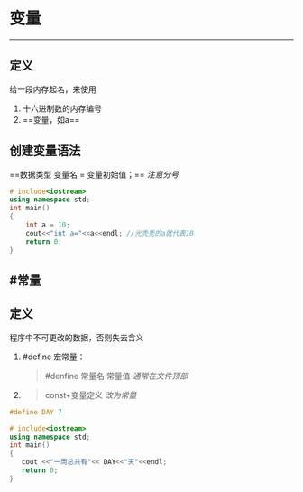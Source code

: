 # 变量
---

## 定义
给一段内存起名，来使用
1. 十六进制数的内存编号
2. ==变量，如a==

## 创建变量语法
==数据类型 变量名 = 变量初始值；== *注意分号*
```cpp
# include<iostream>
using namespace std;
int main()
{
    int a = 10;
    cout<<"int a="<<a<<endl; //光秃秃的a就代表10
    return 0;
}
```
#常量
---
## 定义
程序中不可更改的数据，否则失去含义
1. #define 宏常量：
   > #denfine 常量名 常量值
   *通常在文件顶部*
2. > const+变量定义
   *改为常量*
```cpp
#define DAY 7

# include<iostream>
using namespace std;
int main()
{
   cout <<"一周总共有"<< DAY<<"天"<<endl;
   return 0;
}
```




